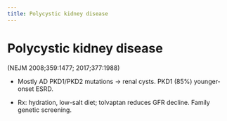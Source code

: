 ```yaml
---
title: Polycystic kidney disease
---
```

# Polycystic kidney disease

 (NEJM 2008;359:1477; 2017;377:1988)

* Mostly AD PKD1/PKD2 mutations → renal cysts. PKD1 (85%) younger-onset ESRD.

* Rx: hydration, low-salt diet; tolvaptan reduces GFR decline. Family genetic screening.
